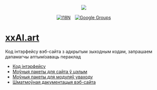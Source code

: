 <p align="center"><a href="https://wac.tax"><img src="https://cdn.jsdelivr.net/gh/wactax/img/logo.svg"/></a></p><p align="center"><a href="https://github.com/wactax/wac.tax/blob/main/doc/README.md#readme"><img alt="I18N" src="https://cdn.jsdelivr.net/gh/wactax/img/t.svg"/></a>　<a href="https://groups.google.com/u/2/g/wactax"><img alt="Google Groups" src="https://cdn.jsdelivr.net/gh/wactax/img/g-groups.svg"/></a></p>

# [xxAI.art](https://xxAI.art)

Код інтэрфейсу вэб-сайта з адкрытым зыходным кодам, запрашаем дапамагчы аптымізаваць пераклад

* [Код інтэрфейсу](https://github.com/xxai-art/web)
* [Моўныя пакеты для сайта ў цэлым](https://github.com/xxai-art/web/tree/main/i18n)
* [Моўныя пакеты для модуляў уваходу](https://github.com/wacpkg/user/tree/main/ui.i18n)
* [Шматмоўная дакументацыя вэб-сайта](https://github.com/xxai-doc)
